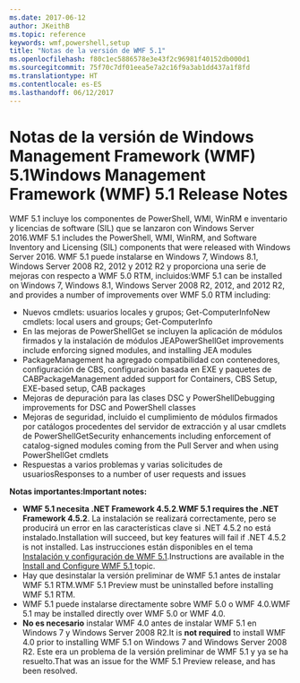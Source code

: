 ```yaml
---
ms.date: 2017-06-12
author: JKeithB
ms.topic: reference
keywords: wmf,powershell,setup
title: "Notas de la versión de WMF 5.1"
ms.openlocfilehash: f80c1ec5886578e3e43f2c96981f40152db000d1
ms.sourcegitcommit: 75f70c7df01eea5e7a2c16f9a3ab1dd437a1f8fd
ms.translationtype: HT
ms.contentlocale: es-ES
ms.lasthandoff: 06/12/2017
---
```

# <a name="windows-management-framework-wmf-51-release-notes"></a><span data-ttu-id="4e0fe-103">Notas de la versión de Windows Management Framework (WMF) 5.1</span><span class="sxs-lookup"><span data-stu-id="4e0fe-103">Windows Management Framework (WMF) 5.1 Release Notes</span></span> #

<span data-ttu-id="4e0fe-104">WMF 5.1 incluye los componentes de PowerShell, WMI, WinRM e inventario y licencias de software (SIL) que se lanzaron con Windows Server 2016.</span><span class="sxs-lookup"><span data-stu-id="4e0fe-104">WMF 5.1 includes the PowerShell, WMI, WinRM, and Software Inventory and Licensing (SIL) components that were released with Windows Server 2016.</span></span>
<span data-ttu-id="4e0fe-105">WMF 5.1 puede instalarse en Windows 7, Windows 8.1, Windows Server 2008 R2, 2012 y 2012 R2 y proporciona una serie de mejoras con respecto a WMF 5.0 RTM, incluidos:</span><span class="sxs-lookup"><span data-stu-id="4e0fe-105">WMF 5.1 can be installed on Windows 7, Windows 8.1, Windows Server 2008 R2, 2012, and 2012 R2, and provides a number of improvements over WMF 5.0 RTM including:</span></span>

- <span data-ttu-id="4e0fe-106">Nuevos cmdlets: usuarios locales y grupos; Get-ComputerInfo</span><span class="sxs-lookup"><span data-stu-id="4e0fe-106">New cmdlets: local users and groups; Get-ComputerInfo</span></span>
- <span data-ttu-id="4e0fe-107">En las mejoras de PowerShellGet se incluyen la aplicación de módulos firmados y la instalación de módulos JEA</span><span class="sxs-lookup"><span data-stu-id="4e0fe-107">PowerShellGet improvements include enforcing signed modules, and installing JEA modules</span></span>
- <span data-ttu-id="4e0fe-108">PackageManagement ha agregado compatibilidad con contenedores, configuración de CBS, configuración basada en EXE y paquetes de CAB</span><span class="sxs-lookup"><span data-stu-id="4e0fe-108">PackageManagement added support for Containers, CBS Setup, EXE-based setup, CAB packages</span></span>
- <span data-ttu-id="4e0fe-109">Mejoras de depuración para las clases DSC y PowerShell</span><span class="sxs-lookup"><span data-stu-id="4e0fe-109">Debugging improvements for DSC and PowerShell classes</span></span>
- <span data-ttu-id="4e0fe-110">Mejoras de seguridad, incluido el cumplimiento de módulos firmados por catálogos procedentes del servidor de extracción y al usar cmdlets de PowerShellGet</span><span class="sxs-lookup"><span data-stu-id="4e0fe-110">Security enhancements including enforcement of catalog-signed modules coming from the Pull Server and when using PowerShellGet cmdlets</span></span>
- <span data-ttu-id="4e0fe-111">Respuestas a varios problemas y varias solicitudes de usuarios</span><span class="sxs-lookup"><span data-stu-id="4e0fe-111">Responses to a number of user requests and issues</span></span>

<span data-ttu-id="4e0fe-112">**Notas importantes:**</span><span class="sxs-lookup"><span data-stu-id="4e0fe-112">**Important notes:**</span></span>

- <span data-ttu-id="4e0fe-113">**WMF 5.1 necesita .NET Framework 4.5.2**.</span><span class="sxs-lookup"><span data-stu-id="4e0fe-113">**WMF 5.1 requires the .NET Framework 4.5.2**.</span></span> <span data-ttu-id="4e0fe-114">La instalación se realizará correctamente, pero se producirá un error en las características clave si .NET 4.5.2 no está instalado.</span><span class="sxs-lookup"><span data-stu-id="4e0fe-114">Installation will succeed, but key features will fail if .NET 4.5.2 is not installed.</span></span> <span data-ttu-id="4e0fe-115">Las instrucciones están disponibles en el tema [Instalación y configuración de WMF 5.1](https://msdn.microsoft.com/en-us/powershell/wmf/5.1/install-configure).</span><span class="sxs-lookup"><span data-stu-id="4e0fe-115">Instructions are available in the [Install and Configure WMF 5.1 ](https://msdn.microsoft.com/en-us/powershell/wmf/5.1/install-configure) topic.</span></span>
- <span data-ttu-id="4e0fe-116">Hay que desinstalar la versión preliminar de WMF 5.1 antes de instalar WMF 5.1 RTM.</span><span class="sxs-lookup"><span data-stu-id="4e0fe-116">WMF 5.1 Preview must be uninstalled before installing WMF 5.1 RTM.</span></span>
- <span data-ttu-id="4e0fe-117">WMF 5.1 puede instalarse directamente sobre WMF 5.0 o WMF 4.0.</span><span class="sxs-lookup"><span data-stu-id="4e0fe-117">WMF 5.1 may be installed directly over WMF 5.0 or WMF 4.0.</span></span>
- <span data-ttu-id="4e0fe-118">__No es necesario__ instalar WMF 4.0 antes de instalar WMF 5.1 en Windows 7 y Windows Server 2008 R2.</span><span class="sxs-lookup"><span data-stu-id="4e0fe-118">It is __not required__ to install WMF 4.0 prior to installing WMF 5.1 on Windows 7 and Windows Server 2008 R2.</span></span> <span data-ttu-id="4e0fe-119">Este era un problema de la versión preliminar de WMF 5.1 y ya se ha resuelto.</span><span class="sxs-lookup"><span data-stu-id="4e0fe-119">That was an issue for the WMF 5.1 Preview release, and has been resolved.</span></span>  


